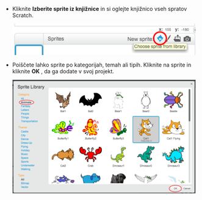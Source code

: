 + Kliknite **Izberite sprite iz knjižnice** in si oglejte knjižnico vseh spratov Scratch.
    
    ![screenshot](images/sprite-library.png)

+ Poiščete lahko sprite po kategorijah, temah ali tipih. Kliknite na sprite in kliknite **OK** , da ga dodate v svoj projekt.
    
    ![screenshot](images/sprite-choose.png)
